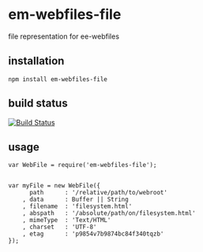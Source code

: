 # em-webfiles-file

file representation for ee-webfiles

## installation

	npm install em-webfiles-file

## build status

[![Build Status](https://travis-ci.org/eventEmitter/em-webfiles-file.png?branch=master)](https://travis-ci.org/eventEmitter/em-webfiles-file)


## usage


	var WebFile = require('em-webfiles-file');


	var myFile = new WebFile({
		  path   	: '/relative/path/to/webroot'
		, data 		: Buffer || String
		, filename 	: 'filesystem.html'
		, abspath 	: '/absolute/path/on/filesystem.html'
		, mimeType 	: 'Text/HTML'
		, charset 	: 'UTF-8'
		, etag 		: 'p9854v7b9874bc84f340tqzb'
	});